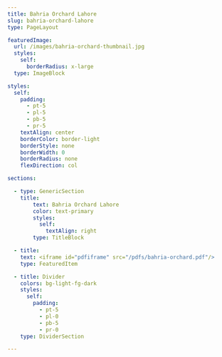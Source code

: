 ```yaml
---
title: Bahria Orchard Lahore
slug: bahria-orchard-lahore
type: PageLayout

featuredImage:
  url: /images/bahria-orchard-thumbnail.jpg
  styles:
    self:
      borderRadius: x-large
  type: ImageBlock

styles:
  self:
    padding:
      - pt-5
      - pl-5
      - pb-5
      - pr-5
    textAlign: center
    borderColor: border-light
    borderStyle: none
    borderWidth: 0
    borderRadius: none
    flexDirection: col

sections:

  - type: GenericSection
    title:
        text: Bahria Orchard Lahore
        color: text-primary
        styles:
          self:
            textAlign: right
        type: TitleBlock

  - title:
    text: <iframe id="pdfiframe" src="/pdfs/bahria-orchard.pdf"/>
    type: FeaturedItem

  - title: Divider
    colors: bg-light-fg-dark
    styles:
      self:
        padding:
          - pt-5
          - pl-0
          - pb-5
          - pr-0
    type: DividerSection

---
```

